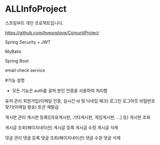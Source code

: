 # ALLInfoProject
스프링부트 개인 프로젝트입니다.

https://github.com/hyeonslove/ComunitProject

Spring Security + JWT

MyBatis

Spring Boot

email check service

#기능 설명
  - 모든 기능은 auth를 걸쳐 본인 인증을 사용하여 처리함
  
  
  유저 관리
  회원가입(이메일 인증, 실시간 id 및 닉네임 체크)
  로그인
  로그아웃
  비밀번호찾기(이메일 발송)
  토큰 재발급


  게시판 관리
  게시판 등록([자유게시판, 기타게시판, 게임게시판, ...] 등)
  게시판 조회
  
  게시글 조회(페이지네이션)
  게시글 등록
  게시글 수정
  게시글 삭제
  
  
  댓글 관리
  댓글 등록
  댓글 조회(페이지네이션)
  댓글 수정
  댓글 삭제
  
  

  
